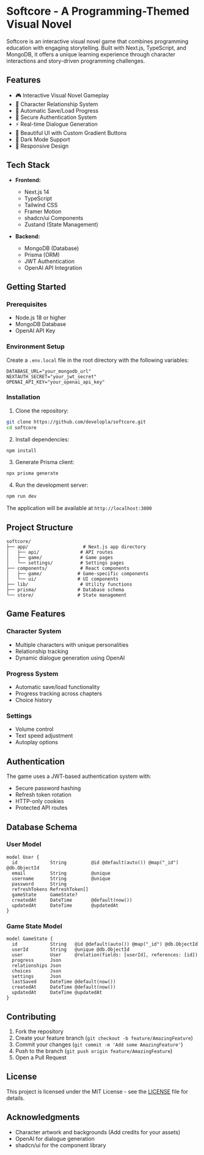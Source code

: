 # Softcore - A Programming-Themed Visual Novel

Softcore is an interactive visual novel game that combines programming education with engaging storytelling. Built with Next.js, TypeScript, and MongoDB, it offers a unique learning experience through character interactions and story-driven programming challenges.


## Features

- 🎮 Interactive Visual Novel Gameplay
- 👥 Character Relationship System
- 💾 Automatic Save/Load Progress
- 🔐 Secure Authentication System
- ⚡ Real-time Dialogue Generation
- 🎨 Beautiful UI with Custom Gradient Buttons
- 🌙 Dark Mode Support
- 📱 Responsive Design

## Tech Stack

- **Frontend:**
  - Next.js 14
  - TypeScript
  - Tailwind CSS
  - Framer Motion
  - shadcn/ui Components
  - Zustand (State Management)

- **Backend:**
  - MongoDB (Database)
  - Prisma (ORM)
  - JWT Authentication
  - OpenAI API Integration

## Getting Started

### Prerequisites

- Node.js 18 or higher
- MongoDB Database
- OpenAI API Key

### Environment Setup

Create a `.env.local` file in the root directory with the following variables:

```env
DATABASE_URL="your_mongodb_url"
NEXTAUTH_SECRET="your_jwt_secret"
OPENAI_API_KEY="your_openai_api_key"
```

### Installation

1. Clone the repository:
```bash
git clone https://github.com/developla/softcore.git
cd softcore
```

2. Install dependencies:
```bash
npm install
```

3. Generate Prisma client:
```bash
npx prisma generate
```

4. Run the development server:
```bash
npm run dev
```

The application will be available at `http://localhost:3000`

## Project Structure

```
softcore/
├── app/                    # Next.js app directory
│   ├── api/               # API routes
│   ├── game/              # Game pages
│   └── settings/          # Settings pages
├── components/            # React components
│   ├── game/             # Game-specific components
│   └── ui/               # UI components
├── lib/                   # Utility functions
├── prisma/               # Database schema
└── store/                # State management
```

## Game Features

### Character System
- Multiple characters with unique personalities
- Relationship tracking
- Dynamic dialogue generation using OpenAI

### Progress System
- Automatic save/load functionality
- Progress tracking across chapters
- Choice history

### Settings
- Volume control
- Text speed adjustment
- Autoplay options

## Authentication

The game uses a JWT-based authentication system with:
- Secure password hashing
- Refresh token rotation
- HTTP-only cookies
- Protected API routes

## Database Schema

### User Model
```prisma
model User {
  id            String         @id @default(auto()) @map("_id") @db.ObjectId
  email         String         @unique
  username      String         @unique
  password      String
  refreshTokens RefreshToken[]
  gameState     GameState?
  createdAt     DateTime       @default(now())
  updatedAt     DateTime       @updatedAt
}
```

### Game State Model
```prisma
model GameState {
  id            String   @id @default(auto()) @map("_id") @db.ObjectId
  userId        String   @unique @db.ObjectId
  user          User     @relation(fields: [userId], references: [id])
  progress      Json
  relationships Json
  choices       Json
  settings      Json
  lastSaved     DateTime @default(now())
  createdAt     DateTime @default(now())
  updatedAt     DateTime @updatedAt
}
```

## Contributing

1. Fork the repository
2. Create your feature branch (`git checkout -b feature/AmazingFeature`)
3. Commit your changes (`git commit -m 'Add some AmazingFeature'`)
4. Push to the branch (`git push origin feature/AmazingFeature`)
5. Open a Pull Request

## License

This project is licensed under the MIT License - see the [LICENSE](LICENSE) file for details.

## Acknowledgments

- Character artwork and backgrounds (Add credits for your assets)
- OpenAI for dialogue generation
- shadcn/ui for the component library